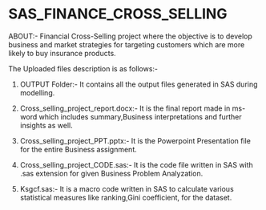 # SAS_FINANCE_CROSS_SELLING

ABOUT:-
  Financial Cross-Selling project where the objective is to develop business and market strategies for targeting customers which are more likely to buy insurance products.

The Uploaded files description is as follows:-

1) OUTPUT Folder:- 
    It contains all the output files generated in SAS during modelling.
   
2) Cross_selling_project_report.docx:- 
      It is the final report made in ms-word which includes summary,Business interpretations and further insights as well.
      
3) Cross_selling_project_PPT.pptx:-
      It is the Powerpoint Presentation file for the entire Business assignment.

4) Cross_selling_project_CODE.sas:-
      It is the code file written in SAS with .sas extension for given Business Problem Analyzation.
      
5) Ksgcf.sas:-
      It is a macro code written in SAS to calculate various statistical measures like ranking,Gini coefficient, for the dataset.
      
      
      
      
      
      
      
